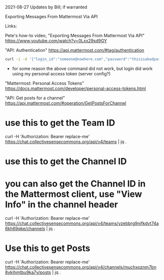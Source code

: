 2021-08-27 Updates by Bill; if warranted

Exporting Messages From Mattermost Via API

Links:

Pete's how-to video, "Exporting Messages From Mattermost Via API"
https://www.youtube.com/watch?v=0Lxx29sd9GY

"API: Authentication"
https://api.mattermost.com/#tag/authentication

```zsh
curl -i -d '{"login_id":"someone@nowhere.com","password":"thisisabadpassword"}' http://localhost:8065/api/v4/users/login
```
 - for some reason the above command did not work, but login did work
   using my personal access token (server config?)

"Mattermost: Personal Access Tokens"
https://docs.mattermost.com/developer/personal-access-tokens.html

"API: Get posts for a channel"
https://api.mattermost.com/#operation/GetPostsForChannel

# use this to get the Team ID
curl -H 'Authorization: Bearer replace-me' https://chat.collectivesensecommons.org/api/v4/teams | jq .

# use this to get the Channel ID
# you can also get the Channel ID in the Mattermost client, use "View Info" in the channel header
curl -H 'Authorization: Bearer replace-me' https://chat.collectivesensecommons.org/api/v4/teams/yzebbrg9njfkdyt74a6kh69qke/channels | jq .

# Use this to get Posts
curl -H 'Authorization: Bearer replace-me' https://chat.collectivesensecommons.org/api/v4/channels/muchxoznm7bn8ykihmtbu9ka7y/posts | jq .
